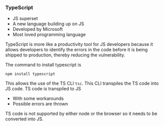 ### TypeScript

- JS superset
- A new language building up on JS
- Developed by Microsoft
- Most loved programming language

TypeScript is more like a productivity tool for JS developers because it allows developers to identify the errors in the code before it is being shipped to production, thereby reducing the vulnerability.

The command to install typescript is

`npm install typescript` 

This allows the use of the TS CLI `tsc`. This CLI transpiles the TS code into JS code.
TS code is transpiled to JS
- With some workarounds
- Possible errors are thrown

TS code is not supported by either node or the browser so it needs to be converted into JS.
